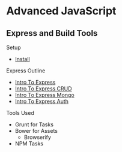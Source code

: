 # Advanced JavaScript
## Express and Build Tools

Setup 

* [Install](install.md)

Express Outline

* [Intro To Express](intro_express.md)
* [Intro To Express CRUD](intro_express_part_2.md)
* [Intro To Express Mongo](intro_express_part_3.md)
* [Intro To Express Auth](intro_express_part_4.md)

Tools Used

* Grunt for Tasks
* Bower for Assets
  * Browserify
* NPM Tasks
